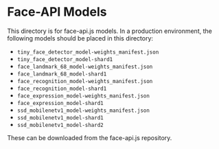 
# Face-API Models

This directory is for face-api.js models. In a production environment, the following models should be placed in this directory:

- `tiny_face_detector_model-weights_manifest.json`
- `tiny_face_detector_model-shard1`
- `face_landmark_68_model-weights_manifest.json`
- `face_landmark_68_model-shard1`
- `face_recognition_model-weights_manifest.json` 
- `face_recognition_model-shard1`
- `face_expression_model-weights_manifest.json`
- `face_expression_model-shard1`
- `ssd_mobilenetv1_model-weights_manifest.json`
- `ssd_mobilenetv1_model-shard1` 
- `ssd_mobilenetv1_model-shard2`

These can be downloaded from the face-api.js repository.
